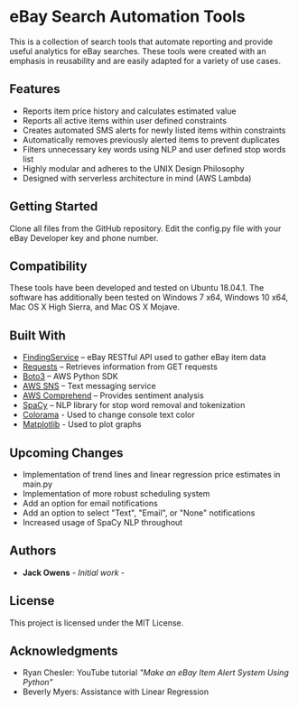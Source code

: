 ﻿

# eBay Search Automation Tools

This is a collection of search tools that automate reporting and provide useful analytics for eBay searches. These tools were created with an emphasis in reusability and are easily adapted for a variety of use cases.

## **Features**

- Reports item price history and calculates estimated value
- Reports all active items within user defined constraints
- Creates automated SMS alerts for newly listed items within constraints
- Automatically removes previously alerted items to prevent duplicates
- Filters unnecessary key words using NLP and user defined stop words list
- Highly modular and adheres to the UNIX Design Philosophy
- Designed with serverless architecture in mind (AWS Lambda)

## **Getting Started**

Clone all files from the GitHub repository. Edit the config.py file with your eBay Developer key and phone number.

## **Compatibility**

These tools have been developed and tested on Ubuntu 18.04.1. The software has additionally been tested on Windows 7 x64, Windows 10 x64, Mac OS X High Sierra, and Mac OS X Mojave.

## **Built With**

- [FindingService](https://github.com/timotheus/ebaysdk-python) – eBay RESTful API used to gather eBay item data
- [Requests](http://docs.python-requests.org/en/master/) – Retrieves information from GET requests
- [Boto3](https://github.com/boto/boto3) – AWS Python SDK
- [AWS SNS](https://github.com/tartley/colorama) – Text messaging service
- [AWS Comprehend](https://github.com/tartley/colorama) – Provides sentiment analysis
- [SpaCy](https://github.com/explosion/spaCy) – NLP library for stop word removal and tokenization
- [Colorama](https://github.com/tartley/colorama) - Used to change console text color
- [Matplotlib](https://github.com/matplotlib/matplotlib) - Used to plot graphs

## **Upcoming Changes**

- Implementation of trend lines and linear regression price estimates in main.py
- Implementation of more robust scheduling system
- Add an option for email notifications
- Add an option to select &quot;Text&quot;, &quot;Email&quot;, or &quot;None&quot; notifications
- Increased usage of SpaCy NLP throughout

## **Authors**

- **Jack Owens**  - _Initial work_ -

## **License**

This project is licensed under the MIT License.

## **Acknowledgments**

- Ryan Chesler: YouTube tutorial _&quot;Make an eBay Item Alert System Using Python&quot;_
- Beverly Myers: Assistance with Linear Regression
